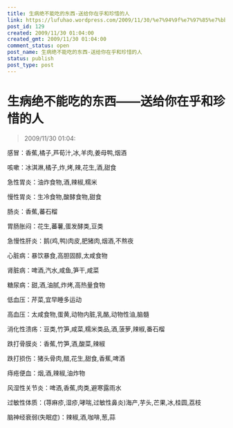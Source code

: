 ```yaml
---
title: 生病绝不能吃的东西-送给你在乎和珍惜的人
link: https://lufuhao.wordpress.com/2009/11/30/%e7%94%9f%e7%97%85%e7%bb%9d%e4%b8%8d%e8%83%bd%e5%90%83%e7%9a%84%e4%b8%9c%e8%a5%bf%e2%80%94%e2%80%94%e9%80%81%e7%bb%99%e4%bd%a0%e5%9c%a8%e4%b9%8e%e5%92%8c%e7%8f%8d%e6%83%9c%e7%9a%84%e4%ba%ba/
post_id: 129
created: 2009/11/30 01:04:00
created_gmt: 2009/11/30 01:04:00
comment_status: open
post_name: 生病绝不能吃的东西-送给你在乎和珍惜的人
status: publish
post_type: post
---
```


# 生病绝不能吃的东西——送给你在乎和珍惜的人

> 2009/11/30 01:04:

 

感冒：香蕉,橘子,芦荀汁,冰,羊肉,姜母鸭,烟酒

咳嗽：冰淇淋,橘子,炸,烤,辣,花生,酒,甜食

急性胃炎：油炸食物,酒,辣椒,糯米

慢性胃炎：生冷食物,酸酵食物,甜食

肠炎：香蕉,蕃石榴

胃肠胀闷：花生,蕃薯,蛋发酵类,豆类

急慢性肝炎：鹅(鸡,鸭)肉皮,肥猪肉,烟酒,不熬夜

心脏病：暴饮暴食,高胆固醇,太咸食物

肾脏病：啤酒,汽水,咸鱼,笋干,咸菜

糖尿病：甜,酒,油腻,炸烤,高热量食物

低血压：芹菜,宜早睡多运动

高血压：太咸食物,蛋黄,动物内脏,乳酪,动物性油,脑髓

消化性溃疡：豆类,竹笋,咸菜,糯米类品,酒,菠萝,辣椒,番石榴

跌打骨膜炎：香蕉,竹笋,酒,酸菜,辣椒

跌打损伤：猪头骨肉,醋,花生,甜食,香蕉,啤酒

痔疮便血：烟,酒,辣椒,油炸物

风湿性关节炎：啤酒,香蕉,肉类,避寒露雨水

过敏性体质：(荨麻疹,湿疹,哮喘,过敏性鼻炎)海产,芋头,芒果,冰,桂圆,荔枝

脑神经衰弱(失眠症)：辣椒,酒,咖啡,葱,蒜
